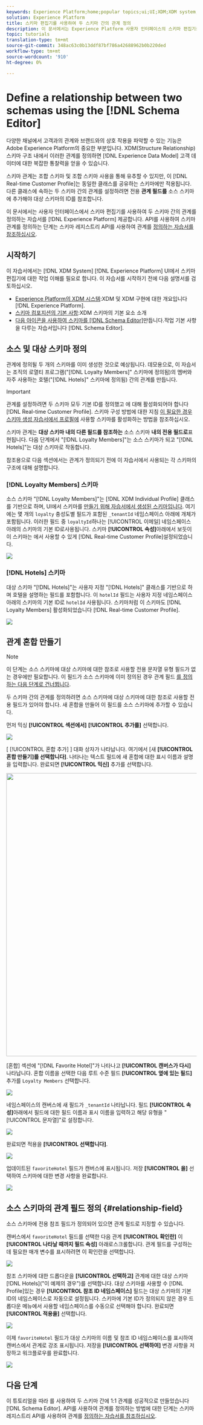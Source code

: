 ```yaml
---
keywords: Experience Platform;home;popular topics;ui;UI;XDM;XDM system;;experience data model;Experience data model;Experience Data Model;data model;Data Model;schema editor;Schema Editor;schema;Schema;schemas;Schemas;create;relationship;Relationship;reference;Reference;
solution: Experience Platform
title: 스키마 편집기를 사용하여 두 스키마 간의 관계 정의
description: 이 문서에서는 Experience Platform 사용자 인터페이스의 스키마 편집기를 사용하여 두 스키마 간의 관계를 정의하는 자습서를 제공합니다.
topic: tutorials
translation-type: tm+mt
source-git-commit: 348ac63c0b13ddf87bf786a42688962b0b220ded
workflow-type: tm+mt
source-wordcount: '910'
ht-degree: 0%

---
```



# Define a relationship between two schemas using the [!DNL Schema Editor]

다양한 채널에서 고객과의 관계와 브랜드와의 상호 작용을 파악할 수 있는 기능은 Adobe Experience Platform의 중요한 부분입니다. XDM(Structure Relationship) 스키마 구조 내에서 이러한 관계를 정의하면 [!DNL Experience Data Model] 고객 데이터에 대한 복잡한 통찰력을 얻을 수 있습니다.

스키마 관계는 조합 스키마 및 조합 스키마 사용을 통해 유추할 수 있지만, 이 [!DNL Real-time Customer Profile]는 동일한 클래스를 공유하는 스키마에만 적용됩니다. 다른 클래스에 속하는 두 스키마 간의 관계를 설정하려면 전용 **관계 필드를** 소스 스키마에 추가해야 대상 스키마의 ID를 참조합니다.

이 문서에서는 사용자 인터페이스에서 스키마 편집기를 사용하여 두 스키마 간의 관계를 정의하는 자습서를 [!DNL Experience Platform] 제공합니다. API를 사용하여 스키마 관계를 정의하는 단계는 스키마 레지스트리 API를 사용하여 관계를 [정의하는 자습서를 참조하십시오](relationship-api.md).

## 시작하기

이 자습서에서는 [!DNL XDM System] [!DNL Experience Platform] UI에서 스키마 편집기에 대한 작업 이해를 필요로 합니다. 이 자습서를 시작하기 전에 다음 설명서를 검토하십시오.

* [Experience Platform의 XDM 시스템](../home.md):XDM 및 XDM 구현에 대한 개요입니다 [!DNL Experience Platform].
* [스키마 컴포지션의 기본 사항](../schema/composition.md):XDM 스키마의 기본 요소 소개
* [다음 아이콘을 사용하여 스키마를 [!DNL Schema Editor]](create-schema-ui.md)만듭니다.작업 기본 사항을 다루는 자습서입니다 [!DNL Schema Editor].

## 소스 및 대상 스키마 정의

관계에 정의될 두 개의 스키마를 이미 생성한 것으로 예상됩니다. 데모용으로, 이 자습서는 조직의 로열티 프로그램(&quot;[!DNL Loyalty Members]&quot; 스키마에 정의됨)의 멤버와 자주 사용하는 호텔(&quot;[!DNL Hotels]&quot; 스키마에 정의됨) 간의 관계를 만듭니다.

>[!IMPORTANT]
>
>관계를 설정하려면 두 스키마 모두 기본 ID를 정의했고 에 대해 활성화되어야 합니다 [!DNL Real-time Customer Profile]. 스키마 구성 방법에 대한 지침 [이 필요한 경우 스키마 생성 자습서에서 프로필에](./create-schema-ui.md#profile) 사용할 스키마를 활성화하는 방법을 참조하십시오.

스키마 관계는 **대상 스키마 내의 다른 필드를 참조하는** 소스 스키마 **내의 전용 필드로**&#x200B;표현됩니다. 다음 단계에서 &quot;[!DNL Loyalty Members]&quot;는 소스 스키마가 되고 &quot;[!DNL Hotels]&quot;는 대상 스키마로 작동합니다.

참조용으로 다음 섹션에서는 관계가 정의되기 전에 이 자습서에서 사용되는 각 스키마의 구조에 대해 설명합니다.

### [!DNL Loyalty Members] 스키마

소스 스키마 &quot;[!DNL Loyalty Members]&quot;는 [!DNL XDM Individual Profile] 클래스를 기반으로 하며, UI에서 스키마를 [만들기 위해 자습서에서 생성된 스키마입니다](create-schema-ui.md). 여기에는 몇 개의 `loyalty` 충성도별 필드가 포함된 `_tenantId` 네임스페이스 아래에 개체가 포함됩니다. 이러한 필드 중 `loyaltyId`하나는 [!UICONTROL 이메일] 네임스페이스 아래의 스키마의 기본 ID로사용됩니다. 스키마 **[!UICONTROL 속성]**&#x200B;아래에서 보듯이 이 스키마는 에서 사용할 수 있게 [!DNL Real-time Customer Profile]설정되었습니다.

![](../images/tutorials/relationship/loyalty-members.png)

### [!DNL Hotels] 스키마

대상 스키마 &quot;[!DNL Hotels]&quot;는 사용자 지정 &quot;[!DNL Hotels]&quot; 클래스를 기반으로 하며 호텔을 설명하는 필드를 포함합니다. 이 `hotelId` 필드는 사용자 지정 네임스페이스 아래의 스키마의 기본 ID로 `hotelId` 사용됩니다. 스키마처럼 이 스키마도 [!DNL Loyalty Members] 활성화되었습니다 [!DNL Real-time Customer Profile].

![](../images/tutorials/relationship/hotels.png)

## 관계 혼합 만들기

>[!NOTE]
>
>이 단계는 소스 스키마에 대상 스키마에 대한 참조로 사용할 전용 문자열 유형 필드가 없는 경우에만 필요합니다. 이 필드가 소스 스키마에 이미 정의된 경우 관계 필드 [를 정의하는 다음 단계로 건너뜁니다](#relationship-field).

두 스키마 간의 관계를 정의하려면 소스 스키마에 대상 스키마에 대한 참조로 사용할 전용 필드가 있어야 합니다. 새 혼합을 만들어 이 필드를 소스 스키마에 추가할 수 있습니다.

먼저 믹싱 **[!UICONTROL 섹션에서]** **[!UICONTROL 추가를]** 선택합니다.

![](../images/tutorials/relationship/loyalty-add-mixin.png)

[ [!UICONTROL 혼합 추가] ] 대화 상자가 나타납니다. 여기에서 [새 **[!UICONTROL 혼합 만들기]를 선택합니다]**. 나타나는 텍스트 필드에 새 혼합에 대한 표시 이름과 설명을 입력합니다. 완료되면 **[!UICONTROL 믹신]** 추가를 선택합니다.

<img src="../images/tutorials/relationship/loyalty-create-new-mixin.png" width="750"><br>

[혼합] 섹션에 &quot;[!DNL Favorite Hotel]&quot;가 나타나고 **[!UICONTROL 캔버스가 다시]** 나타납니다. 혼합 이름을 선택한 다음 루트 수준 필드 **[!UICONTROL 옆에 있는 필드]** 추가를 `Loyalty Members` 선택합니다.

![](../images/tutorials/relationship/loyalty-add-field.png)

네임스페이스의 캔버스에 새 필드가 `_tenantId` 나타납니다. 필드 **[!UICONTROL 속성]**&#x200B;아래에서 필드에 대한 필드 이름과 표시 이름을 입력하고 해당 유형을 &quot;[!UICONTROL 문자열]&quot;로 설정합니다.

![](../images/tutorials/relationship/relationship-field-details.png)

완료되면 적용을 **[!UICONTROL 선택합니다]**.

![](../images/tutorials/relationship/relationship-field-apply.png)

업데이트된 `favoriteHotel` 필드가 캔버스에 표시됩니다. 저장 **[!UICONTROL 을]** 선택하여 스키마에 대한 변경 사항을 완료합니다.

![](../images/tutorials/relationship/relationship-field-save.png)

## 소스 스키마의 관계 필드 정의 {#relationship-field}

소스 스키마에 전용 참조 필드가 정의되어 있으면 관계 필드로 지정할 수 있습니다.

캔버스에서 `favoriteHotel` 필드를 선택한 다음 관계 **[!UICONTROL 확인란]** 이 **[!UICONTROL 나타날 때까지 필드 속성]** 아래로스크롤합니다. 관계 필드를 구성하는 데 필요한 매개 변수를 표시하려면 이 확인란을 선택합니다.

![](../images/tutorials/relationship/relationship-checkbox.png)

참조 스키마에 대한 드롭다운을 **[!UICONTROL 선택하고]** 관계에 대한 대상 스키마[!DNL Hotels](&quot;이 예제의 경우&quot;)를 선택합니다. 대상 스키마를 사용할 수 [!DNL Profile]있는 경우 **[!UICONTROL 참조 ID 네임스페이스]** 필드는 대상 스키마의 기본 ID의 네임스페이스로 자동으로 설정됩니다. 스키마에 기본 ID가 정의되지 않은 경우 드롭다운 메뉴에서 사용할 네임스페이스를 수동으로 선택해야 합니다. 완료되면 **[!UICONTROL 적용을]** 선택합니다.

![](../images/tutorials/relationship/reference-schema-id-namespace.png)

이제 `favoriteHotel` 필드가 대상 스키마의 이름 및 참조 ID 네임스페이스를 표시하여 캔버스에서 관계로 강조 표시됩니다. 저장을 **[!UICONTROL 선택하여]** 변경 사항을 저장하고 워크플로우를 완료합니다.

![](../images/tutorials/relationship/relationship-save.png)

## 다음 단계

이 튜토리얼을 따라 를 사용하여 두 스키마 간에 1:1 관계를 성공적으로 만들었습니다 [!DNL Schema Editor]. API를 사용하여 관계를 정의하는 방법에 대한 단계는 스키마 레지스트리 API를 사용하여 관계를 [정의하는 자습서를 참조하십시오](relationship-api.md).